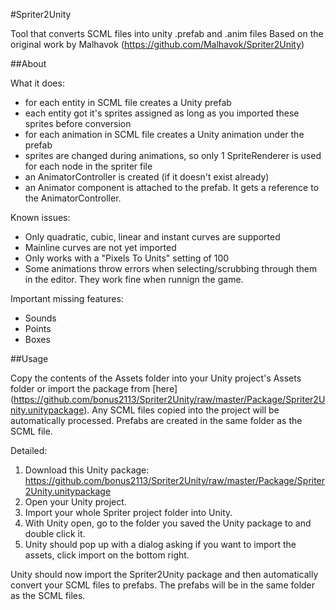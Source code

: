 #Spriter2Unity

Tool that converts SCML files into unity .prefab and .anim files
Based on the original work by Malhavok (https://github.com/Malhavok/Spriter2Unity)

##About

What it does:
  * for each entity in SCML file creates a Unity prefab
  * each entity got it's sprites assigned as long as you imported these sprites before conversion
  * for each animation in SCML file creates a Unity animation under the prefab
  * sprites are changed during animations, so only 1 SpriteRenderer is used for each node in the spriter file
  * an AnimatorController is created (if it doesn't exist already)
  * an Animator component is attached to the prefab. It gets a reference to the AnimatorController.

Known issues:
  * Only quadratic, cubic, linear and instant curves are supported
  * Mainline curves are not yet imported
  * Only works with a "Pixels To Units" setting of 100 
  * Some animations throw errors when selecting/scrubbing through them in the editor. They work fine when runnign the game.
  
Important missing features:
  * Sounds
  * Points
  * Boxes

##Usage

Copy the contents of the Assets folder into your Unity project's Assets folder or import the package from [here] (https://github.com/bonus2113/Spriter2Unity/raw/master/Package/Spriter2Unity.unitypackage).
Any SCML files copied into the project will be automatically processed. Prefabs are created in the same folder as the SCML file.


Detailed:
  1. Download this Unity package: https://github.com/bonus2113/Spriter2Unity/raw/master/Package/Spriter2Unity.unitypackage
  2. Open your Unity project.
  3. Import your whole Spriter project folder into Unity.
  4. With Unity open, go to the folder you saved the Unity package to and double click it.
  5. Unity should pop up with a dialog asking if you want to import the assets, click import on the bottom right.

Unity should now import the Spriter2Unity package and then automatically convert your SCML files to prefabs. The prefabs will be in the same folder as the SCML files.
